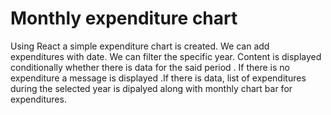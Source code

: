# Monthly expenditure chart 

Using React a simple expenditure chart is created. We can add expenditures with date. We can filter the specific year. Content is displayed conditionally whether there is data for the said period . If there is no expenditure a message is displayed .If there is data, list of expenditures during the selected year is dipalyed along with monthly chart bar for expenditures.




